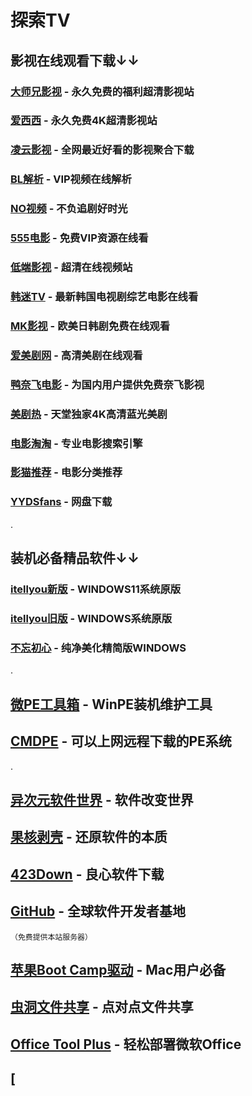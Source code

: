 # 探索TV

## 影视在线观看下载↓↓
### [大师兄影视](https://tv.ci) - 永久免费的福利超清影视站
### [爱西西](https://aixixi.vip) - 永久免费4K超清影视站
### [凌云影视](https://www.lingyun.tv) - 全网最近好看的影视聚合下载
### [BL解析](https://vip.bljiex.cc) - VIP视频在线解析
### [NO视频](https://www.novipnoad.com) - 不负追剧好时光
### [555电影](https://www.o8tv.com) - 免费VIP资源在线看
### [低端影视](https://ddys.tv) - 超清在线视频站
### [韩迷TV](https://www.hmtv.me) - 最新韩国电视剧综艺电影在线看
### [MK影视](https://www.mkvdo.com) - 欧美日韩剧免费在线观看
### [爱美剧网](https://www.mjw2020.com) - 高清美剧在线观看
### [鸭奈飞电影](https://yanetflix.com) - 为国内用户提供免费奈飞影视
### [美剧热](https://meijure.com) - 天堂独家4K高清蓝光美剧
### [电影淘淘](https://www.dianyingtaotao.com) - 专业电影搜索引擎
### [影猫推荐](https://www.mvcat.com) - 电影分类推荐
### [YYDSfans](https://yyds.fans) - 网盘下载
.
## 装机必备精品软件↓↓
### [itellyou新版](https://next.itellyou.cn) - WINDOWS11系统原版
### [itellyou旧版](https://msdn.itellyou.cn) - WINDOWS系统原版
### [不忘初心](https://www.pc521.net) - 纯净美化精简版WINDOWS
.
## [微PE工具箱](https://www.wepe.com.cn) - WinPE装机维护工具
## [CMDPE](http://www.cmdpe.com) - 可以上网远程下载的PE系统
.
## [异次元软件世界](https://www.iplaysoft.com) - 软件改变世界
## [果核剥壳](https://www.ghxi.com) - 还原软件的本质
## [423Down](https://www.423down.com) - 良心软件下载
## [GitHub](https://github.com) - 全球软件开发者基地
    （免费提供本站服务器）
## [苹果Boot Camp驱动](https://www.applex.net/pages/bootcamp) - Mac用户必备
## [虫洞文件共享](https://www.wormholesoft.com) - 点对点文件共享
## [Office Tool Plus](https://otp.landian.vip/zh-cn) - 轻松部署微软Office
## [
